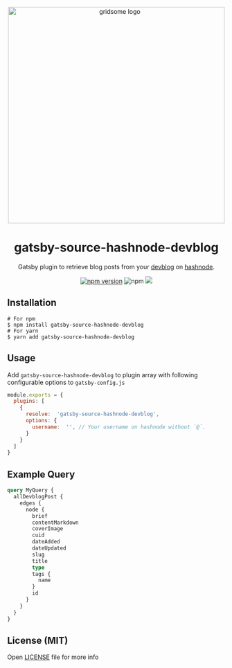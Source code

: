 

<p align="center">
    <a href="https://www.npmjs.com/package/gatsby-source-hashnode-devblog">
      <img src="https://elasticbeanstalk-ap-southeast-1-805366489044.s3.amazonaws.com/images/uploads/2019/03/30/gatsby_3lGK7jo.gif" alt="gridsome logo" width="500"/>
    </a>
    <h1 align="center">gatsby-source-hashnode-devblog</h1>
    <p align="center">
     Gatsby plugin to retrieve blog posts from your <a href = "https://hashnode.com/devblog">devblog</a> on <a href = "https://hashnode.com/">hashnode</a>. </p>
    <p align="center">
      <a href="https://npmjs.com/package/gatsby-source-hashnode-devblog"><img src="https://badge.fury.io/js/gatsby-source-hashnode-devblog.svg" alt="npm version"></a>
      <img alt="npm" src="https://img.shields.io/npm/dt/gatsby-source-hashnode-devblog">
      <img src="https://img.shields.io/david/nishantwrp/gatsby-source-hashnode-devblog">
    </p>
</p>

## Installation

```
# For npm
$ npm install gatsby-source-hashnode-devblog
# For yarn
$ yarn add gatsby-source-hashnode-devblog
```

## Usage

Add `gatsby-source-hashnode-devblog` to plugin array with following configurable options to `gatsby-config.js`

```js
module.exports = {
  plugins: [
    {
      resolve:  'gatsby-source-hashnode-devblog',
      options: {
        username:  '', // Your username on hashnode without `@`.
      }
    }
  ]
}
```

## Example Query

```graphql
query MyQuery {
  allDevblogPost {
    edges {
      node {
        brief
        contentMarkdown
        coverImage
        cuid
        dateAdded
        dateUpdated
        slug
        title
        type
        tags {
          name
        }
        id
      }
    }
  }
}
```

## License (MIT)

Open [LICENSE](./LICENSE) file for more info
